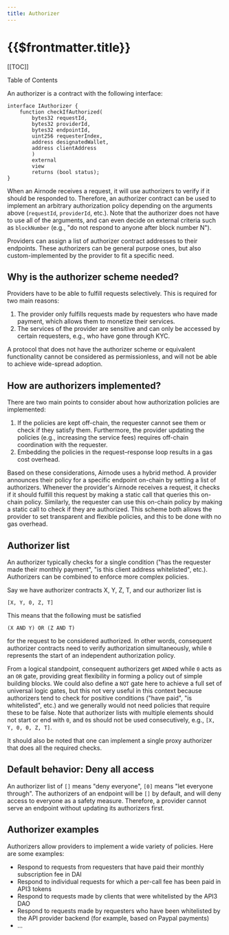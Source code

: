 ```yaml
---
title: Authorizer
---
```


# {{$frontmatter.title}}

[[TOC]]

<Version selectedVersion="pre-alpha" />

<div class="toc-label">Table of Contents</div>

An authorizer is a contract with the following interface:

```solidity
interface IAuthorizer {
    function checkIfAuthorized(
        bytes32 requestId,
        bytes32 providerId,
        bytes32 endpointId,
        uint256 requesterIndex,
        address designatedWallet,
        address clientAddress
        )
        external
        view
        returns (bool status);
}
```

When an Airnode receives a request, it will use authorizers to verify if it should be responded to.
Therefore, an authorizer contract can be used to implement an arbitrary authorization policy depending on the arguments above (`requestId`, `providerId`, etc.).
Note that the authorizer does not have to use all of the arguments, and can even decide on external criteria such as `blockNumber` (e.g., "do not respond to anyone after block number N").

Providers can assign a list of authorizer contract addresses to their endpoints.
These authorizers can be general purpose ones, but also custom-implemented by the provider to fit a specific need.

## Why is the authorizer scheme needed?

Providers have to be able to fulfill requests selectively.
This is required for two main reasons:

1. The provider only fulfills requests made by requesters who have made payment, which allows them to monetize their services.
2. The services of the provider are sensitive and can only be accessed by certain requesters, e.g., who have gone through KYC.

A protocol that does not have the authorizer scheme or equivalent functionality cannot be considered as permissionless, and will not be able to achieve wide-spread adoption.

## How are authorizers implemented?

There are two main points to consider about how authorization policies are implemented:

1. If the policies are kept off-chain, the requester cannot see them or check if they satisfy them.
Furthermore, the provider updating the policies (e.g., increasing the service fees) requires off-chain coordination with the requester.
2. Embedding the policies in the request–response loop results in a gas cost overhead.

Based on these considerations, Airnode uses a hybrid method.
A provider announces their policy for a specific endpoint on-chain by setting a list of authorizers.
Whenever the provider's Airnode receives a request, it checks if it should fulfill this request by making a static call that queries this on-chain policy.
Similarly, the requester can use this on-chain policy by making a static call to check if they are authorized.
This scheme both allows the provider to set transparent and flexible policies, and this to be done with no gas overhead.

## Authorizer list

An authorizer typically checks for a single condition ("has the requester made their monthly payment", "is this client address whitelisted", etc.).
Authorizers can be combined to enforce more complex policies.

Say we have authorizer contracts X, Y, Z, T, and our authorizer list is
```
[X, Y, 0, Z, T]
```
This means that the following must be satisfied
```
(X AND Y) OR (Z AND T)
```
for the request to be considered authorized.
In other words, consequent authorizer contracts need to verify authorization simultaneously, while `0` represents the start of an independent authorization policy.

From a logical standpoint, consequent authorizers get `AND`ed while `0` acts as an `OR` gate, providing great flexibility in forming a policy out of simple building blocks.
We could also define a `NOT` gate here to achieve a full set of universal logic gates, but this not very useful in this context because authorizers tend to check for positive conditions ("have paid", "is whitelisted", etc.) and we generally would not need policies that require these to be false.
Note that authorizer lists with multiple elements should not start or end with `0`, and `0`s should not be used consecutively, e.g., `[X, Y, 0, 0, Z, T]`.

It should also be noted that one can implement a single proxy authorizer that does all the required checks.

## Default behavior: Deny all access

An authorizer list of `[]` means "deny everyone", `[0]` means "let everyone through".
The authorizers of an endpoint will be `[]` by default, and will deny access to everyone as a safety measure.
Therefore, a provider cannot serve an endpoint without updating its authorizers first.

## Authorizer examples

Authorizers allow providers to implement a wide variety of policies.
Here are some examples:

- Respond to requests from requesters that have paid their monthly subscription fee in DAI
- Respond to individual requests for which a per-call fee has been paid in API3 tokens
- Respond to requests made by clients that were whitelisted by the API3 DAO
- Respond to requests made by requesters who have been whitelisted by the API provider backend (for example, based on Paypal payments)
- ...
